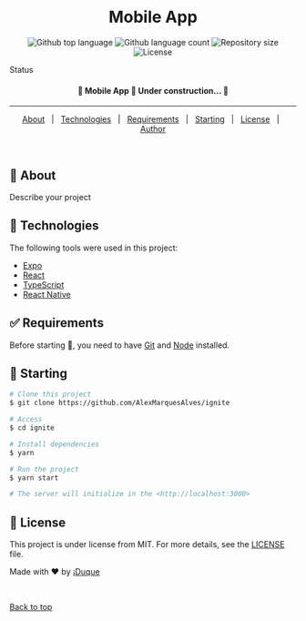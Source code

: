 <div align="center" id="top"> 
  <!-- <img src="./.github/app.gif" alt="Ignite" /> -->

&#xa0;

  <!-- <a href="https://ignite.netlify.app">Demo</a> -->
</div>

<h1 align="center">Mobile App</h1>

<p align="center">
  <img alt="Github top language" src="https://img.shields.io/github/languages/top/AlexMarquesAlves/ignite?color=56BEB8">

  <img alt="Github language count" src="https://img.shields.io/github/languages/count/AlexMarquesAlves/ignite?color=56BEB8">

  <img alt="Repository size" src="https://img.shields.io/github/repo-size/AlexMarquesAlves/ignite?color=56BEB8">

  <img alt="License" src="https://img.shields.io/github/license/AlexMarquesAlves/ignite?color=56BEB8">

  <!-- <img alt="Github issues" src="https://img.shields.io/github/issues/AlexMarquesAlves/ignite?color=56BEB8" /> -->

  <!-- <img alt="Github forks" src="https://img.shields.io/github/forks/AlexMarquesAlves/ignite?color=56BEB8" /> -->

  <!-- <img alt="Github stars" src="https://img.shields.io/github/stars/AlexMarquesAlves/ignite?color=56BEB8" /> -->
</p>

Status

<h4 align="center">
	🚧 Mobile App 🚀 Under construction...  🚧
</h4>

<hr>

<p align="center">
  <a href="#dart-about">About</a> &#xa0; | &#xa0; 
  <!-- <a href="#sparkles-features">Features</a> &#xa0; | &#xa0; -->
  <a href="#rocket-technologies">Technologies</a> &#xa0; | &#xa0;
  <a href="#white_check_mark-requirements">Requirements</a> &#xa0; | &#xa0;
  <a href="#checkered_flag-starting">Starting</a> &#xa0; | &#xa0;
  <a href="#memo-license">License</a> &#xa0; | &#xa0;
  <a href="https://github.com/AlexMarquesAlves" target="_blank">Author</a>
</p>

<br>

## :dart: About

Describe your project

<!-- ## :sparkles: Features

:heavy_check_mark: Feature 1;\
:heavy_check_mark: Feature 2;\
:heavy_check_mark: Feature 3; -->

## :rocket: Technologies

The following tools were used in this project:

- [Expo](https://expo.io/)
- [React](https://pt-br.reactjs.org/)
- [TypeScript](https://www.typescriptlang.org/)
- [React Native](https://reactnative.dev/)

## :white_check_mark: Requirements

Before starting :checkered_flag:, you need to have [Git](https://git-scm.com) and [Node](https://nodejs.org/en/) installed.

## :checkered_flag: Starting

```bash
# Clone this project
$ git clone https://github.com/AlexMarquesAlves/ignite

# Access
$ cd ignite

# Install dependencies
$ yarn

# Run the project
$ yarn start

# The server will initialize in the <http://localhost:3000>
```

## :memo: License

This project is under license from MIT. For more details, see the [LICENSE](LICENSE.md) file.

Made with :heart: by <a href="https://github.com/AlexMarquesAlves" target="_blank">¡Duque</a>

&#xa0;

<a href="#top">Back to top</a>
